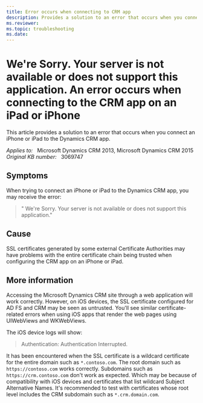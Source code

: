 ```yaml
---
title: Error occurs when connecting to CRM app
description: Provides a solution to an error that occurs when you connect an iPhone or iPad to the Dynamics CRM app.
ms.reviewer: 
ms.topic: troubleshooting
ms.date: 
---
```

# We're Sorry. Your server is not available or does not support this application. An error occurs when connecting to the CRM app on an iPad or iPhone

This article provides a solution to an error that occurs when you connect an iPhone or iPad to the Dynamics CRM app.

_Applies to:_ &nbsp; Microsoft Dynamics CRM 2013, Microsoft Dynamics CRM 2015  
_Original KB number:_ &nbsp; 3069747

## Symptoms

When trying to connect an iPhone or iPad to the Dynamics CRM app, you may receive the error:

> " We're Sorry. Your server is not available or does not support this application."

## Cause

SSL certificates generated by some external Certificate Authorities may have problems with the entire certificate chain being trusted when configuring the CRM app on an iPhone or iPad.

## More information

Accessing the Microsoft Dynamics CRM site through a web application will work correctly. However, on iOS devices, the SSL certificate configured for AD FS and CRM may be seen as untrusted. You'll see similar certificate-related errors when using iOS apps that render the web pages using UIWebViews and WKWebViews.

The iOS device logs will show:

> Authentication: Authentication Interrupted.

It has been encountered when the SSL certificate is a wildcard certificate for the entire domain such as `*.contoso.com`. The root domain such as `https://contoso.com` works correctly. Subdomains such as `https://crm.contoso.com` don't work as expected. Which may be because of compatibility with iOS devices and certificates that list wildcard Subject Alternative Names. It's recommended to test with certificates whose root level includes the CRM subdomain such as `*.crm.domain.com`.
